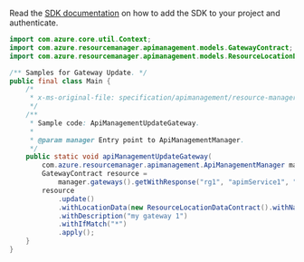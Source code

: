 Read the [SDK documentation](https://github.com/Azure/azure-sdk-for-java/blob/azure-resourcemanager-apimanagement_1.0.0-beta.3/sdk/apimanagement/azure-resourcemanager-apimanagement/README.md) on how to add the SDK to your project and authenticate.

```java
import com.azure.core.util.Context;
import com.azure.resourcemanager.apimanagement.models.GatewayContract;
import com.azure.resourcemanager.apimanagement.models.ResourceLocationDataContract;

/** Samples for Gateway Update. */
public final class Main {
    /*
     * x-ms-original-file: specification/apimanagement/resource-manager/Microsoft.ApiManagement/stable/2021-08-01/examples/ApiManagementUpdateGateway.json
     */
    /**
     * Sample code: ApiManagementUpdateGateway.
     *
     * @param manager Entry point to ApiManagementManager.
     */
    public static void apiManagementUpdateGateway(
        com.azure.resourcemanager.apimanagement.ApiManagementManager manager) {
        GatewayContract resource =
            manager.gateways().getWithResponse("rg1", "apimService1", "gw1", Context.NONE).getValue();
        resource
            .update()
            .withLocationData(new ResourceLocationDataContract().withName("my location"))
            .withDescription("my gateway 1")
            .withIfMatch("*")
            .apply();
    }
}
```
